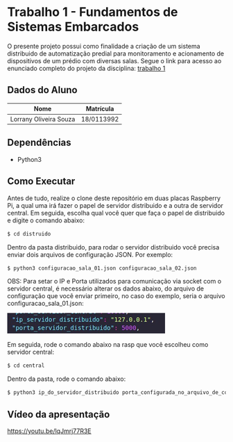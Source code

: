 # Trabalho 1 - Fundamentos de Sistemas Embarcados

O presente projeto possui como finalidade a criação de um sistema distribuido de automatização predial para monitoramento e acionamento de dispositivos de um prédio com diversas salas. Segue o link para acesso ao enunciado completo do projeto da disciplina: [trabalho 1 ](https://gitlab.com/fse_fga/trabalhos-2022_2/trabalho-1-2022-2)  


## Dados do Aluno

| Nome                          | Matrícula  |
| ----------------------------- | ---------- |
| Lorrany Oliveira Souza        | 18/0113992 |

## Dependências

- Python3

## Como Executar

Antes de tudo, realize o clone deste repositório em duas placas Raspberry Pi, a qual uma irá fazer o papel de servidor distribuido e a outra de servidor central. Em seguida, escolha qual você quer que faça o papel de distribuido e digite o comando abaixo:

```bash
$ cd distruido
```
Dentro da pasta distribuido, para rodar o servidor distribuido você precisa enviar dois arquivos de configuração JSON. Por exemplo:

```bash
$ python3 configuracao_sala_01.json configuracao_sala_02.json
```
OBS: Para setar o IP e Porta utilizados para comunicação via socket com o servidor central, é necessário alterar os dados abaixo, do arquivo de configuração que você enviar primeiro, no caso do exemplo, seria o arquivo configuracao_sala_01.json:

![Arquivo configuracao](img/configuracao_sala_01.jpeg)

Em seguida, rode o comando abaixo na rasp que você escolheu como servidor central:

```bash
$ cd central
```

Dentro da pasta, rode o comando abaixo:
```bash
$ python3 ip_do_servidor_distribuido porta_configurada_no_arquivo_de_configuração
```
## Vídeo da apresentação

https://youtu.be/lqJmrj77R3E